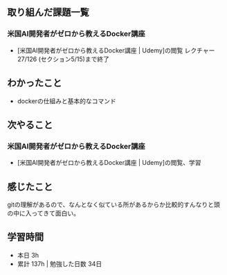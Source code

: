 ## 取り組んだ課題一覧
### 米国AI開発者がゼロから教えるDocker講座
- [米国AI開発者がゼロから教えるDocker講座 | Udemy]の閲覧 レクチャー 27/126 (セクション5/15)まで終了

## わかったこと
- dockerの仕組みと基本的なコマンド

## 次やること
### 米国AI開発者がゼロから教えるDocker講座
- [米国AI開発者がゼロから教えるDocker講座 | Udemy]の閲覧、学習

## 感じたこと
gitの理解があるので、なんとなく似ている所があるからか比較的すんなりと頭の中に入ってきて面白い。

## 学習時間
- 本日 3h
- 累計 137h | 勉強した日数 34日 
